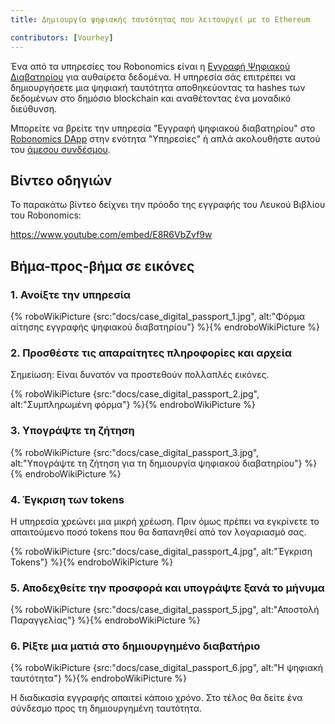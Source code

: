 ```yaml
---
title: Δημιουργία ψηφιακής ταυτότητας που λειτουργεί με το Ethereum

contributors: [Vourhey]
---
```


Ένα από τα υπηρεσίες του Robonomics είναι η [Εγγραφή Ψηφιακού Διαβατηρίου](https://dapp.robonomics.network/#/passport/) για αυθαίρετα δεδομένα. Η υπηρεσία σάς επιτρέπει να δημιουργήσετε μια ψηφιακή ταυτότητα αποθηκεύοντας τα hashes των δεδομένων στο δημόσιο blockchain και αναθέτοντας ένα μοναδικό διεύθυνση.

Μπορείτε να βρείτε την υπηρεσία "Εγγραφή ψηφιακού διαβατηρίου" στο [Robonomics DApp](https://dapp.robonomics.network/) στην ενότητα "Υπηρεσίες" ή απλά ακολουθήστε αυτού του [άμεσου συνδέσμου](https://dapp.robonomics.network/#/passport/).


## Βίντεο οδηγιών

Το παρακάτω βίντεο δείχνει την πρόοδο της εγγραφής του Λευκού Βιβλίου του Robonomics:

https://www.youtube.com/embed/E8R6VbZvf9w

## Βήμα-προς-βήμα σε εικόνες

### 1. Ανοίξτε την υπηρεσία

{% roboWikiPicture {src:"docs/case_digital_passport_1.jpg", alt:"Φόρμα αίτησης εγγραφής ψηφιακού διαβατηρίου"} %}{% endroboWikiPicture %}

### 2. Προσθέστε τις απαραίτητες πληροφορίες και αρχεία

Σημείωση: Είναι δυνατόν να προστεθούν πολλαπλές εικόνες.

{% roboWikiPicture {src:"docs/case_digital_passport_2.jpg", alt:"Συμπληρωμένη φόρμα"} %}{% endroboWikiPicture %}

### 3. Υπογράψτε τη ζήτηση

{% roboWikiPicture {src:"docs/case_digital_passport_3.jpg", alt:"Υπογράψτε τη ζήτηση για τη δημιουργία ψηφιακού διαβατηρίου"} %}{% endroboWikiPicture %}


### 4. Έγκριση των tokens

Η υπηρεσία χρεώνει μια μικρή χρέωση. Πριν όμως πρέπει να εγκρίνετε το απαιτούμενο ποσό tokens που θα δαπανηθεί από τον λογαριασμό σας.

{% roboWikiPicture {src:"docs/case_digital_passport_4.jpg", alt:"Έγκριση Tokens"} %}{% endroboWikiPicture %}

### 5. Αποδεχθείτε την προσφορά και υπογράψτε ξανά το μήνυμα

{% roboWikiPicture {src:"docs/case_digital_passport_5.jpg", alt:"Αποστολή Παραγγελίας"} %}{% endroboWikiPicture %}

### 6. Ρίξτε μια ματιά στο δημιουργημένο διαβατήριο

{% roboWikiPicture {src:"docs/case_digital_passport_6.jpg", alt:"Η ψηφιακή ταυτότητα"} %}{% endroboWikiPicture %}

Η διαδικασία εγγραφής απαιτεί κάποιο χρόνο. Στο τέλος θα δείτε ένα σύνδεσμο προς τη δημιουργημένη ταυτότητα.